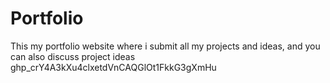 # Portfolio
This my portfolio website where i submit all my projects and ideas, and you can also discuss project ideas
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
